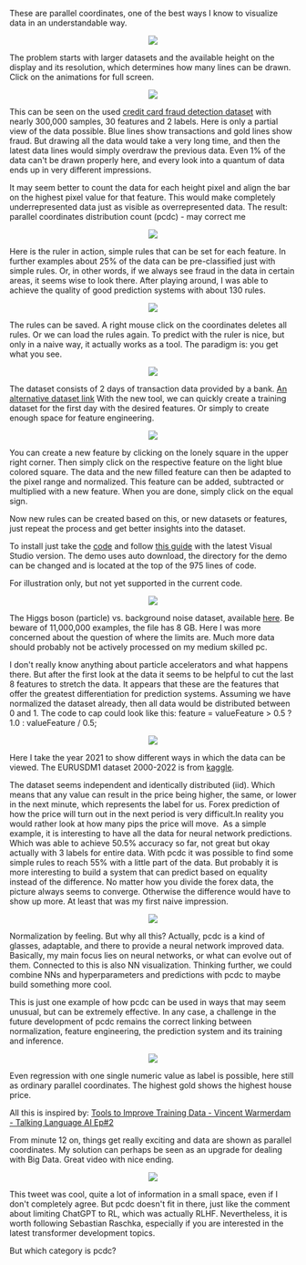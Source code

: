 These are parallel coordinates, one of the best ways I know to visualize data in an understandable way.

<p align="center">
    <img src="https://github.com/grensen/pcdc/blob/main/figures/parallele_koordinaten_ger_wikipedia.png" >
</p>

The problem starts with larger datasets and the available height on the display and its resolution, which determines how many lines can be drawn. Click on the animations for full screen.

<div style="text-align: center;">
  <img src="https://github.com/grensen/pcdc/blob/main/figures/parallel_coordinates_iris_fraud.gif" >
</div>

This can be seen on the used [credit card fraud detection dataset](https://datahub.io/machine-learning/creditcard) with nearly 300,000 samples, 30 features and 2 labels. 
Here is only a partial view of the data possible. Blue lines show transactions and gold lines show fraud. 
But drawing all the data would take a very long time, and then the latest data lines would simply overdraw the previous data. 
Even 1% of the data can't be drawn properly here, and every look into a quantum of data ends up in very different impressions. 

It may seem better to count the data for each height pixel and align the bar on the highest pixel value for that feature. 
This would make completely underrepresented data just as visible as overrepresented data. 
The result: parallel coordinates distribution count (pcdc) - may correct me

<div style="text-align: center;">
  <img src="https://github.com/grensen/pcdc/blob/main/figures/pcdc_fraud_init_ruler.gif" >
</div>

Here is the ruler in action, simple rules that can be set for each feature. 
In further examples about 25% of the data can be pre-classified just with simple rules. 
Or, in other words, if we always see fraud in the data in certain areas, it seems wise to look there. 
After playing around, I was able to achieve the quality of good prediction systems with about 130 rules.

<div style="text-align: center;">
  <img src="https://github.com/grensen/pcdc/blob/main/figures/pcdc_fraud_save_clear_load_rules.gif" >
</div>

The rules can be saved. A right mouse click on the coordinates deletes all rules. Or we can load the rules again. 
To predict with the ruler is nice, but only in a naive way, it actually works as a tool. 
The paradigm is: you get what you see.

<div style="text-align: center;">
  <img src="https://github.com/grensen/pcdc/blob/main/figures/pcdc_fraud_save_load_custom_data.gif" >
</div>

The dataset consists of 2 days of transaction data provided by a bank. [An alternative dataset link](https://www.openml.org/search?type=data&sort=runs&id=42175&status=active)
With the new tool, we can quickly create a training dataset for the first day with the desired features. 
Or simply to create enough space for feature engineering.

<div style="text-align: center;">
  <img src="https://github.com/grensen/pcdc/blob/main/figures/pcdc_fraud_create_features.gif" >
</div>

You can create a new feature by clicking on the lonely square in the upper right corner.
Then simply click on the respective feature on the light blue colored square. 
The data and the new filled feature can then be adapted to the pixel range and normalized. 
This feature can be added, subtracted or multiplied with a new feature. When you are done, simply click on the equal sign.

Now new rules can be created based on this, or new datasets or features, just repeat the process and get better insights into the dataset.

To install just take the [code]([code](https://github.com/grensen/pcdc/blob/main/pcdc_fraud_demo.cs)) and follow [this guide](https://raw.githubusercontent.com/grensen/custom_connect/main/figures/install.gif) with the latest Visual Studio version.
The demo uses auto download, the directory for the demo can be changed and is located at the top of the 975 lines of code.

For illustration only, but not yet supported in the current code. 

<div style="text-align: center;">
  <img src="https://github.com/grensen/pcdc/blob/main/figures/pcdc_higgs_big_data.gif" >
</div>

The Higgs boson (particle) vs. background noise dataset, available [here](https://archive.ics.uci.edu/dataset/280/higgs).
Be beware of 11,000,000 examples, the file has 8 GB. Here I was more concerned about the question of where the limits are. 
Much more data should probably not be actively processed on my medium skilled pc.

I don't really know anything about particle accelerators and what happens there.
But after the first look at the data it seems to be helpful to cut the last 8 features to stretch the data. 
It appears that these are the features that offer the greatest differentiation for prediction systems. 
Assuming we have normalized the dataset already, then all data would be distributed between 0 and 1. 
The code to cap could look like this: feature = valueFeature > 0.5 ? 1.0 : valueFeature / 0.5;

<div style="text-align: center;">
  <img src="https://github.com/grensen/pcdc/blob/main/figures/pcdc_eurusdm1_2021_data.gif" >
</div>

Here I take the year 2021 to show different ways in which the data can be viewed.
The EURUSDM1 dataset 2000-2022 is from [kaggle](https://www.kaggle.com/code/geuttalawalid/eur-usd-2000-2022-1-min/output).

The dataset seems independent and identically distributed (iid). Which means that any value can result in the price being higher, the same, or lower in the next minute, which represents the label for us. Forex prediction of how the price will turn out in the next period is very difficult.In reality you would rather look at how many pips the price will move.  
As a simple example, it is interesting to have all the data for neural network predictions.
Which was able to achieve 50.5% accuracy so far, not great but okay actually with 3 labels for entire data. With pcdc it was possible to find some simple rules to reach 55% with a little part of the data.
But probably it is more interesting to build a system that can predict based on equality instead of the difference. No matter how you divide the forex data, the picture always seems to converge. Otherwise the difference would have to show up more. At least that was my first naive impression.

<div style="text-align: center;">
  <img src="https://github.com/grensen/pcdc/blob/main/figures/credit_norm.png" >
</div>

Normalization by feeling. But why all this? Actually, pcdc is a kind of glasses, adaptable, and there to provide a neural network improved data. 
Basically, my main focus lies on neural networks, or what can evolve out of them. Connected to this is also NN visualization. 
Thinking further, we could combine NNs and hyperparameters and predictions with pcdc to maybe build something more cool.

This is just one example of how pcdc can be used in ways that may seem unusual, but can be extremely effective. 
In any case, a challenge in the future development of pcdc remains the correct linking between normalization, feature engineering, the prediction system and its training and inference.

<div style="text-align: center;">
  <img src="https://github.com/grensen/pcdc/blob/main/figures/pc_housing.png" >
</div>

Even regression with one single numeric value as label is possible, here still as ordinary parallel coordinates. The highest gold shows the highest house price. 

All this is inspired by:
[Tools to Improve Training Data - Vincent Warmerdam - Talking Language AI Ep#2](https://www.youtube.com/watch?v=KRQJDLyc1uM)

From minute 12 on, things get really exciting and data are shown as parallel coordinates.
My solution can perhaps be seen as an upgrade for dealing with Big Data. Great video with nice ending.

<p align="center">
  <img src="https://github.com/grensen/pcdc/blob/main/figures/ml_learning_ranking.png" >
</p>

This tweet was cool, quite a lot of information in a small space, even if I don't completely agree.
But pcdc doesn't fit in there, just like the comment about limiting ChatGPT to RL, which was actually RLHF. Nevertheless, it is worth following Sebastian Raschka, especially if you are interested in the latest transformer development topics.

But which category is pcdc?



